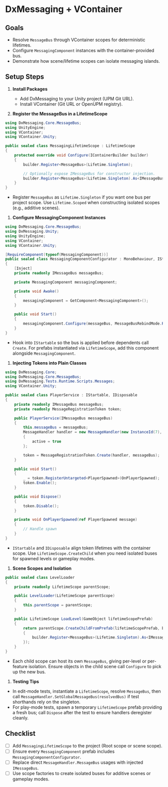 # DxMessaging + VContainer

## Goals

- Resolve `MessageBus` through VContainer scopes for deterministic lifetimes.
- Configure `MessagingComponent` instances with the container-provided bus.
- Demonstrate how scene/lifetime scopes can isolate messaging islands.

## Setup Steps

1. **Install Packages**
   - Add DxMessaging to your Unity project (UPM Git URL).
   - Install VContainer (Git URL or OpenUPM registry).

1. **Register the MessageBus in a LifetimeScope**

```csharp
using DxMessaging.Core.MessageBus;
using UnityEngine;
using VContainer;
using VContainer.Unity;

public sealed class MessagingLifetimeScope : LifetimeScope
{
    protected override void Configure(IContainerBuilder builder)
    {
        builder.Register<MessageBus>(Lifetime.Singleton);

        // Optionally expose IMessageBus for constructor injection.
        builder.Register<MessageBus>(Lifetime.Singleton).As<IMessageBus>();
    }
}
```

- Register `MessageBus` as `Lifetime.Singleton` if you want one bus per project scope. Use `Lifetime.Scoped` when constructing isolated scopes (e.g., additive scenes).

1. **Configure MessagingComponent Instances**

```csharp
using DxMessaging.Core.MessageBus;
using DxMessaging.Unity;
using UnityEngine;
using VContainer;
using VContainer.Unity;

[RequireComponent(typeof(MessagingComponent))]
public sealed class MessagingComponentConfigurator : MonoBehaviour, IStartable
{
    [Inject]
    private readonly IMessageBus messageBus;

    private MessagingComponent messagingComponent;

    private void Awake()
    {
        messagingComponent = GetComponent<MessagingComponent>();
    }

    public void Start()
    {
        messagingComponent.Configure(messageBus, MessageBusRebindMode.RebindActive);
    }
}
```

- Hook into `IStartable` so the bus is applied before dependents call `Create`. For prefabs instantiated via `LifetimeScope`, add this component alongside `MessagingComponent`.

1. **Injecting Tokens into Plain Classes**

```csharp
using DxMessaging.Core;
using DxMessaging.Core.MessageBus;
using DxMessaging.Tests.Runtime.Scripts.Messages;
using VContainer.Unity;

public sealed class PlayerService : IStartable, IDisposable
{
    private readonly IMessageBus messageBus;
    private readonly MessageRegistrationToken token;

    public PlayerService(IMessageBus messageBus)
    {
        this.messageBus = messageBus;
        MessageHandler handler = new MessageHandler(new InstanceId(7), messageBus)
        {
            active = true
        };

        token = MessageRegistrationToken.Create(handler, messageBus);
    }

    public void Start()
    {
        _ = token.RegisterUntargeted<PlayerSpawned>(OnPlayerSpawned);
        token.Enable();
    }

    public void Dispose()
    {
        token.Disable();
    }

    private void OnPlayerSpawned(ref PlayerSpawned message)
    {
        // Handle spawn
    }
}
```

- `IStartable` and `IDisposable` align token lifetimes with the container scope. Use `LifetimeScope.CreateChild` when you need isolated buses for spawned levels or gameplay modes.

1. **Scene Scopes and Isolation**

```csharp
public sealed class LevelLoader
{
    private readonly LifetimeScope parentScope;

    public LevelLoader(LifetimeScope parentScope)
    {
        this.parentScope = parentScope;
    }

    public LifetimeScope LoadLevel(GameObject lifetimeScopePrefab)
    {
        return parentScope.CreateChildFromPrefab(lifetimeScopePrefab, builder =>
        {
            builder.Register<MessageBus>(Lifetime.Singleton).As<IMessageBus>();
        });
    }
}
```

- Each child scope can host its own `MessageBus`, giving per-level or per-feature isolation. Ensure objects in the child scene call `Configure` to pick up the new bus.

1. **Testing Tips**

- In edit-mode tests, instantiate a `LifetimeScope`, resolve `MessageBus`, then call `MessageHandler.SetGlobalMessageBus(resolvedBus)` if test shorthands rely on the singleton.
- For play-mode tests, spawn a temporary `LifetimeScope` prefab providing a fresh bus; call `Dispose` after the test to ensure handlers deregister cleanly.

## Checklist

- [ ] Add `MessagingLifetimeScope` to the project (Root scope or scene scope).
- [ ] Ensure every `MessagingComponent` prefab includes `MessagingComponentConfigurator`.
- [ ] Replace direct `MessageHandler.MessageBus` usages with injected `IMessageBus`.
- [ ] Use scope factories to create isolated buses for additive scenes or gameplay modes.
